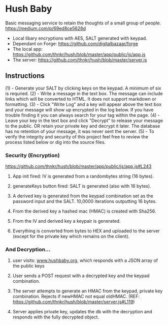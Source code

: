 Hush Baby
=========
Basic messaging service to retain the thoughts of a small group of people.
https://medium.com/p/69ed8ce5628d

- Local libary encryptions with AES, SALT generated with keypad.  
- Dependant on Forge: https://github.com/digitalbazaar/forge
- The local app: https://github.com/thnkr/hush/blob/master/app/public/js/app.js
- The server: https://github.com/thnkr/hush/blob/master/server.js

## Instructions
(1) - Generate your SALT by clicking keys on the keypad. A minimum of six is required. 
(2) - Write a message in the text box. The message can include links which will be converted to HTML. It does not support markdown or formatting.
(3) - Click "Write Log" and a key will appear above the text box and your message will show up encrypted in the log below. If you have trouble finding it you can always search for your tag within the page. 
(4) - Leave your key in the text box and click "Decrypt" to release your message to the public. OR retain your private key and decrypt it later. The database has no retention of your message, it was never sent the server. 
(5) - To verify the integrity and security of this project feel free to review the process listed below or dig into the source files.

### Security (Encryption)
https://github.com/thnkr/hush/blob/master/app/public/js/app.js#L243

1. App init fired: IV is generated from a randombytes string (16 bytes). 

2. generateKeys button fired: SALT is generated (also with 16 bytes). 

3. A derived key is generated from the keypad combination set as the password input and the SALT. 10,0000 iterations outputting 16 bytes. 

4. From the derived key a hashed mac (HMAC) is created with Sha256. 

5. From the IV and derived key a keypair is generated.

6. Everything is converted from bytes to HEX and uploaded to the server (except for the private key which remains on the client). 

### And Decryption...
 
1. user visits: www.hushbaby.org, which responds with a JSON array of the public keys 

2. User sends a POST request with a decrypted key and the keypad combination. 

3. The server attempts to generate an HMAC from the keypad, private key combination. Rejects if newHMAC not equal oldHMAC.  (REF: https://github.com/thnkr/hush/blob/master/server.js#L119)

4. Server applies private key, updates the db with the decryption and responds with the fully decrypted object. 
